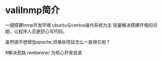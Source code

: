# valilnmp简介
一键搭建lnmp开发环境
ubuntu与centos操作系统为主
轻量解决搭建环境的问题，让程序人员更舒心写代码。

虽然很不想增加apache,但某些项目怎么一直用它呢？

#解决思路
/webwww/   为核心开发目录
